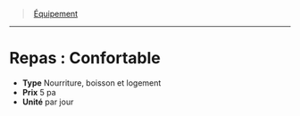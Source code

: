 ﻿---
!Equipment
Type: Nourriture, boisson et logement
Price: 5 pa
Unity: par jour
Id: equipment_hd.md#repas--confortable
ParentLink: equipment_hd.md#Équipement
Name: 'Repas : Confortable'
ParentName: Équipement
NameLevel: 1
Attributes: {}
---
> [Équipement](hd_equipment.md)

---

# Repas : Confortable

- **Type** Nourriture, boisson et logement
- **Prix** 5 pa
- **Unité** par jour

